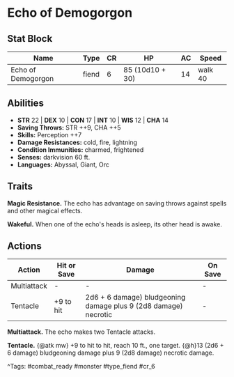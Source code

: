 # Echo of Demogorgon

## Stat Block

| Name | Type | CR | HP | AC | Speed |
|------|------|----|----|----|-------|
| Echo of Demogorgon | fiend | 6 | 85 (10d10 + 30) | 14 | walk 40 |

## Abilities

- **STR** 22 | **DEX** 10 | **CON** 17 | **INT** 10 | **WIS** 12 | **CHA** 14
- **Saving Throws:** STR ++9, CHA ++5  
- **Skills:** Perception ++7  
- **Damage Resistances:** cold, fire, lightning  
- **Condition Immunities:** charmed, frightened  
- **Senses:** darkvision 60 ft.  
- **Languages:** Abyssal, Giant, Orc

## Traits

**Magic Resistance.** The echo has advantage on saving throws against spells and other magical effects.

**Wakeful.** When one of the echo's heads is asleep, its other head is awake.


## Actions

| Action | Hit or Save | Damage | On Save |
|--------|--------------|--------|----------|
| Multiattack | - | - | - |
| Tentacle | +9 to hit | 2d6 + 6 damage) bludgeoning damage plus 9 (2d8 damage) necrotic | - |

**Multiattack.** The echo makes two Tentacle attacks.

**Tentacle.** {@atk mw} +9 to hit to hit, reach 10 ft., one target. {@h}13 (2d6 + 6 damage) bludgeoning damage plus 9 (2d8 damage) necrotic damage.


^Tags: #combat_ready #monster #type_fiend #cr_6